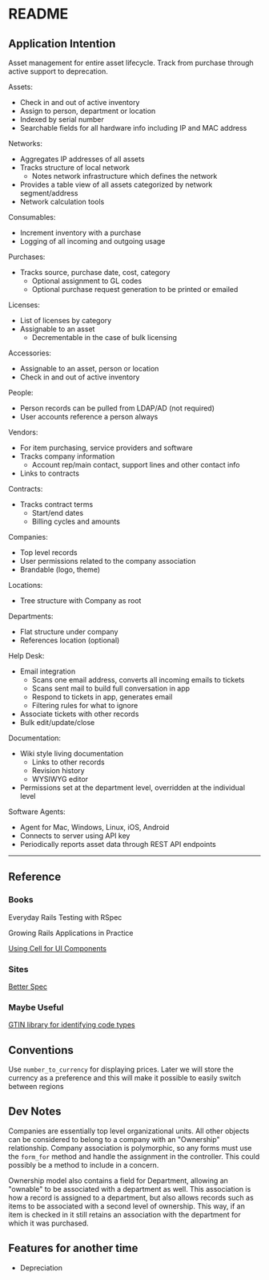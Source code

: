 # README

## Application Intention

Asset management for entire asset lifecycle. Track from purchase through active support to deprecation.

Assets:

- Check in and out of active inventory
- Assign to person, department or location
- Indexed by serial number
- Searchable fields for all hardware info including IP and MAC address

Networks:

- Aggregates IP addresses of all assets
- Tracks structure of local network
  - Notes network infrastructure which defines the network
- Provides a table view of all assets categorized by network segment/address
- Network calculation tools

Consumables:

- Increment inventory with a purchase
- Logging of all incoming and outgoing usage

Purchases:

- Tracks source, purchase date, cost, category
  - Optional assignment to GL codes
  - Optional purchase request generation to be printed or emailed

Licenses:

- List of licenses by category
- Assignable to an asset
  - Decrementable in the case of bulk licensing

Accessories:

- Assignable to an asset, person or location
- Check in and out of active inventory

People:

- Person records can be pulled from LDAP/AD (not required)
- User accounts reference a person always

Vendors:

- For item purchasing, service providers and software
- Tracks company information
  - Account rep/main contact, support lines and other contact info
- Links to contracts

Contracts:

- Tracks contract terms
  - Start/end dates
  - Billing cycles and amounts

Companies:

- Top level records
- User permissions related to the company association
- Brandable (logo, theme)

Locations:

- Tree structure with Company as root

Departments:

- Flat structure under company
- References location (optional)

Help Desk:

- Email integration
  - Scans one email address, converts all incoming emails to tickets
  - Scans sent mail to build full conversation in app
  - Respond to tickets in app, generates email
  - Filtering rules for what to ignore
- Associate tickets with other records
- Bulk edit/update/close

Documentation:

- Wiki style living documentation
  - Links to other records
  - Revision history
  - WYSIWYG editor
- Permissions set at the department level, overridden at the individual level

Software Agents:

- Agent for Mac, Windows, Linux, iOS, Android
- Connects to server using API key
- Periodically reports asset data through REST API endpoints

---

## Reference

### Books

Everyday Rails Testing with RSpec

Growing Rails Applications in Practice

[Using Cell for UI Components](https://getflywheel.com/layout/how-to-build-ui-components-in-rails/)

### Sites

[Better Spec](https://www.betterspecs.org/)

### Maybe Useful

[GTIN library for identifying code types](https://github.com/officeluv/gtin_extras)

## Conventions

Use `number_to_currency` for displaying prices. Later we will store the currency as a preference and this will make it possible to easily switch between regions

## Dev Notes

Companies are essentially top level organizational units. All other objects can be considered to belong to a company with an "Ownership" relationship. Company association is polymorphic, so any forms must use the `form_for` method and handle the assignment in the controller. This could possibly be a method to include in a concern.

Ownership model also contains a field for Department, allowing an "ownable" to be associated with a department as well. This association is how a record is assigned to a department, but also allows records such as items to be associated with a second level of ownership. This way, if an item is checked in it still retains an association with the department for which it was purchased.

## Features for another time

- Depreciation
